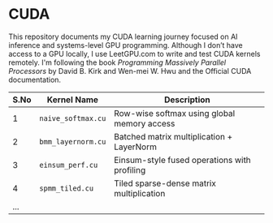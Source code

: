 # CUDA

This repository documents my CUDA learning journey focused on AI inference and systems-level GPU programming.
Although I don’t have access to a GPU locally, I use LeetGPU.com to write and test CUDA kernels remotely.
I'm following the book *Programming Massively Parallel Processors* by David B. Kirk and Wen-mei W. Hwu and the Official CUDA documentation.  

| S.No | Kernel Name        | Description                                  |
| ---- | ------------------ | -------------------------------------------- |
| 1    | `naive_softmax.cu` | Row-wise softmax using global memory access  |
| 2    | `bmm_layernorm.cu` | Batched matrix multiplication + LayerNorm    |
| 3    | `einsum_perf.cu`   | Einsum-style fused operations with profiling |
| 4    | `spmm_tiled.cu`    | Tiled sparse-dense matrix multiplication     |
| ...  |                    |                                              |

